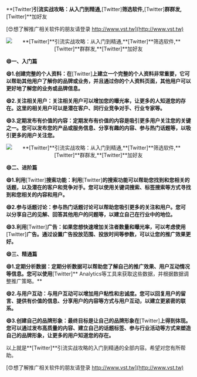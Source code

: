 **[Twitter]**引流实战攻略：从入门到精通,**[Twitter]**筛选软件,**[Twitter]**群群发,**[Twitter]**加好友

[😍想了解推广相关软件的朋友请登录 http://www.vst.tw](http://www.vst.tw)

 <center><img src="https://vst.tw/MP4/tuiguang/png/8.png" alt="**[Twitter]**引流实战攻略：从入门到精通,**[Twitter]**筛选软件,**[Twitter]**群群发,**[Twitter]**加好友"></center>

**😄一、入门篇**

**😄1.创建完整的个人资料：在**[Twitter]**上建立一个完整的个人资料非常重要，它可以帮助其他用户了解你的品牌或业务，并且通过你的个人资料页面，其他用户可以更好地了解您的业务或品牌信息。**

**😄2.关注相关用户：关注相关用户可以增加您的曝光率，让更多的人知道您的存在。这里的相关用户可以是潜在客户、同行业竞争对手、行业专家等。**

**😄3.定期发布有价值的内容：定期发布有价值的内容是吸引更多用户关注您的关键之一。您可以发布您的产品或服务信息、分享有趣的内容、参与热门话题等，以吸引更多的用户关注您。**

 <center><img src="https://vst.tw/MP4/tuiguang/png/8.png" alt="**[Twitter]**引流实战攻略：从入门到精通,**[Twitter]**筛选软件,**[Twitter]**群群发,**[Twitter]**加好友"></center>

**😄二、进阶篇**

**😄1.利用**[Twitter]**搜索功能：利用**[Twitter]**的搜索功能可以帮助您找到和您相关的话题，以及潜在的客户和竞争对手。您可以使用关键词搜索、标签搜索等方式寻找到和您相关的内容和用户。**

**😄2.参与话题讨论：参与热门话题讨论可以帮助您吸引更多的关注和用户。您可以分享自己的见解、回答其他用户的问题等，以建立自己在行业中的地位。**

**😄3.利用**[Twitter]**广告：如果您想快速增加关注者数量和曝光率，可以考虑使用**[Twitter]**广告。通过设置广告投放范围、投放时间等参数，可以让您的推广效果更好。**

**😄三、精通篇**

**😄1.定期分析数据：定期分析数据可以帮助您了解自己的推广效果、用户互动情况等信息。您可以使用**[Twitter]** Analytics等工具来获取这些数据，并根据数据调整推广策略。**

**😄2.与用户互动：与用户互动可以增加用户粘性和忠诚度。您可以回复用户的留言、提供有价值的信息、分享用户的内容等方式与用户互动，以建立更紧密的联系。**

**😄3.创建自己的品牌形象：最终目标是让自己的品牌形象在**[Twitter]**上得到体现。您可以通过发布高质量的内容、建立自己的话题标签、参与行业活动等方式来塑造自己的品牌形象，让更多的用户知道您的存在。**

以上就是**[Twitter]**引流实战攻略的入门到精通的全部内容。希望对您有所帮助。

[😍想了解推广相关软件的朋友请登录 http://www.vst.tw](http://www.vst.tw)



